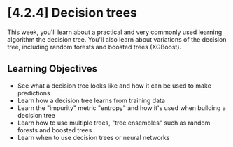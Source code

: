 # [4.2.4] Decision trees
This week, you'll learn about a practical and very commonly used learning algorithm the decision tree. You'll also learn about variations of the decision tree, including random forests and boosted trees (XGBoost).

## Learning Objectives
- See what a decision tree looks like and how it can be used to make predictions
- Learn how a decision tree learns from training data
- Learn the "impurity" metric "entropy" and how it's used when building a decision tree
- Learn how to use multiple trees, "tree ensembles" such as random forests and boosted trees
- Learn when to use decision trees or neural networks